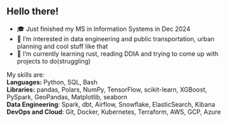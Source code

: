 ## Hello there!
- ️🎓 Just finished my MS in Information Systems in Dec 2024
- 🔭 I’m interested in data engineering and public transportation, urban planning and cool stuff like that
- 🌱 I’m currently learning rust, reading DDIA and trying to come up with projects to do(struggling)

My skills are:  
**Languages:** Python, SQL, Bash  
**Libraries:** pandas, Polars, NumPy, TensorFlow, scikit-learn, XGBoost, PySpark, GeoPandas, Matplotlib, seaborn  
**Data Engineering**: Spark, dbt, Airflow, Snowflake, ElasticSearch, Kibana
**DevOps and Cloud**: Git, Docker, Kubernetes, Terraform, AWS, GCP, Azure

<!--
**sdf-jkl/sdf-jkl** is a ✨ _special_ ✨ repository because its `README.md` (this file) appears on your GitHub profile.

Here are some ideas to get you started:

- 🔭 I’m currently working on ...
- 🌱 I’m currently learning ...
- 👯 I’m looking to collaborate on ...
- 🤔 I’m looking for help with ...
- 💬 Ask me about ...
- 📫 How to reach me: ...
- 😄 Pronouns: ...
- ⚡ Fun fact: ...
-->
